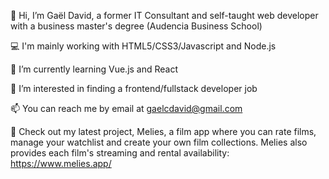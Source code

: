 👋  Hi, I’m Gaël David, a former IT Consultant and self-taught web developer with a business master's degree (Audencia Business School)

💻  I'm mainly working with HTML5/CSS3/Javascript and Node.js

🌱  I’m currently learning Vue.js and React

👀  I’m interested in finding a frontend/fullstack developer job

📫  You can reach me by email at gaelcdavid@gmail.com

🌝  Check out my latest project, Melies, a film app where you can rate films, manage your watchlist and create your own film collections. Melies also provides each film's streaming and rental availability: https://www.melies.app/

<!---
gael-david/gael-david is a ✨ special ✨ repository because its `README.md` (this file) appears on your GitHub profile.
You can click the Preview link to take a look at your changes.
--->
